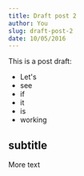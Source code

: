 ```yaml
---
title: Draft post 2
author: You
slug: draft-post-2
date: 10/05/2016
---
```


This is a post draft:

- Let's
- see
- if
- it
- is
- working

## subtitle

More text
